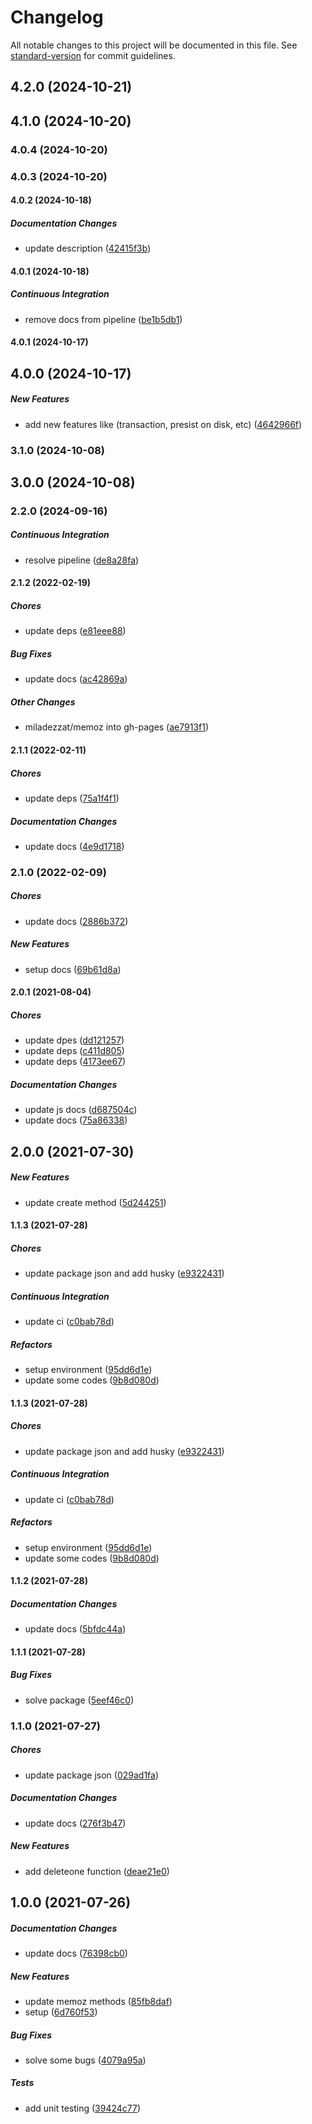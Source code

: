 # Changelog

All notable changes to this project will be documented in this file. See [standard-version](https://github.com/conventional-changelog/standard-version) for commit guidelines.

## 4.2.0 (2024-10-21)

## 4.1.0 (2024-10-20)

### 4.0.4 (2024-10-20)

### 4.0.3 (2024-10-20)

#### 4.0.2 (2024-10-18)

##### Documentation Changes

*  update description ([42415f3b](https://github.com/miladezzat/memoz/commit/42415f3bc4646fcabf5d182214797b82f58d73e0))

#### 4.0.1 (2024-10-18)

##### Continuous Integration

*  remove docs from pipeline ([be1b5db1](https://github.com/miladezzat/memoz/commit/be1b5db1a13c9c674ed12dd51add4ffa069e53ac))

#### 4.0.1 (2024-10-17)

## 4.0.0 (2024-10-17)

##### New Features

*  add new features like (transaction, presist on disk, etc) ([4642966f](https://github.com/miladezzat/memoz/commit/4642966f8a9ed3e139ffce7113f41a3e2f51509a))

### 3.1.0 (2024-10-08)

## 3.0.0 (2024-10-08)

### 2.2.0 (2024-09-16)

##### Continuous Integration

*  resolve pipeline ([de8a28fa](https://github.com/miladezzat/memoz/commit/de8a28fac41657db95ab3b873a05b867a944edf9))

#### 2.1.2 (2022-02-19)

##### Chores

*  update deps ([e81eee88](https://github.com/miladezzat/memoz/commit/e81eee88c536ab426a1c818b1fff581a49ee2d52))

##### Bug Fixes

*  update docs ([ac42869a](https://github.com/miladezzat/memoz/commit/ac42869a6e4022d81f614a1e71d8e947fc156338))

##### Other Changes

* miladezzat/memoz into gh-pages ([ae7913f1](https://github.com/miladezzat/memoz/commit/ae7913f140b726f42614abc492c1715be2fc845d))

#### 2.1.1 (2022-02-11)

##### Chores

*  update deps ([75a1f4f1](https://github.com/miladezzat/memoz/commit/75a1f4f1c636a805cf10a73044e51f48a1af20db))

##### Documentation Changes

*  update docs ([4e9d1718](https://github.com/miladezzat/memoz/commit/4e9d17182e82ae778068fc531cd6d98e354ffc76))

### 2.1.0 (2022-02-09)

##### Chores

*  update docs ([2886b372](https://github.com/miladezzat/memoz/commit/2886b3722d15afb11918ebad028740ee71119195))

##### New Features

*  setup docs ([69b61d8a](https://github.com/miladezzat/memoz/commit/69b61d8a741982a3058ee5b3e266058b93c89fe7))

#### 2.0.1 (2021-08-04)

##### Chores

*  update dpes ([dd121257](https://github.com/miladezzat/memoz/commit/dd121257dfc9f683757224bcedb8a8f4f4cf6edc))
*  update deps ([c411d805](https://github.com/miladezzat/memoz/commit/c411d80582e04f31d67f85f00512aefed619ccad))
*  update deps ([4173ee67](https://github.com/miladezzat/memoz/commit/4173ee67b1c3a38ce5df9d673014ff8d42ee7ace))

##### Documentation Changes

*  update js docs ([d687504c](https://github.com/miladezzat/memoz/commit/d687504c68e4852f63575c15a1d3bfc948a96cfd))
*  update docs ([75a86338](https://github.com/miladezzat/memoz/commit/75a86338805b1de73ef27fc9a5cef173089c598c))

## 2.0.0 (2021-07-30)

##### New Features

*  update create method ([5d244251](https://github.com/miladezzat/memoz/commit/5d244251625b3e6e39de56b618902b71e774588c))

#### 1.1.3 (2021-07-28)

##### Chores

*  update package  json and add husky ([e9322431](https://github.com/miladezzat/memoz/commit/e9322431c8696e3c454960b60790052b21aa51ad))

##### Continuous Integration

*  update ci ([c0bab78d](https://github.com/miladezzat/memoz/commit/c0bab78db3f014dd80daf52caaf272bf30091f07))

##### Refactors

*  setup environment ([95dd6d1e](https://github.com/miladezzat/memoz/commit/95dd6d1eca5f5b01ab5289bade89fe8fca066a46))
*  update some codes ([9b8d080d](https://github.com/miladezzat/memoz/commit/9b8d080d93f2d1464f858d9a448d34cd90473957))

#### 1.1.3 (2021-07-28)

##### Chores

*  update package  json and add husky ([e9322431](https://github.com/miladezzat/memoz/commit/e9322431c8696e3c454960b60790052b21aa51ad))

##### Continuous Integration

*  update ci ([c0bab78d](https://github.com/miladezzat/memoz/commit/c0bab78db3f014dd80daf52caaf272bf30091f07))

##### Refactors

*  setup environment ([95dd6d1e](https://github.com/miladezzat/memoz/commit/95dd6d1eca5f5b01ab5289bade89fe8fca066a46))
*  update some codes ([9b8d080d](https://github.com/miladezzat/memoz/commit/9b8d080d93f2d1464f858d9a448d34cd90473957))

#### 1.1.2 (2021-07-28)

##### Documentation Changes

*  update docs ([5bfdc44a](https://github.com/miladezzat/memoz/commit/5bfdc44a0becf825a7d3082d2e50392086c625df))

#### 1.1.1 (2021-07-28)

##### Bug Fixes

*  solve package ([5eef46c0](https://github.com/miladezzat/memoz/commit/5eef46c09f17054bcc493ab568943efae4eeac4b))

### 1.1.0 (2021-07-27)

##### Chores

*  update package json ([029ad1fa](https://github.com/miladezzat/encrypt-rsa/commit/029ad1fada107c14f17d7ffb3c54e051cf35886a))

##### Documentation Changes

*  update docs ([276f3b47](https://github.com/miladezzat/encrypt-rsa/commit/276f3b47a675b0a3becc7db3450d9d259711bb94))

##### New Features

*  add deleteone function ([deae21e0](https://github.com/miladezzat/encrypt-rsa/commit/deae21e080bf25e12877fdc4d25e7ecf46b3860e))

## 1.0.0 (2021-07-26)

##### Documentation Changes

*  update docs ([76398cb0](https://github.com/miladezzat/encrypt-rsa/commit/76398cb011c98c73935b57b75196e89a0993972b))

##### New Features

*  update memoz methods ([85fb8daf](https://github.com/miladezzat/encrypt-rsa/commit/85fb8dafbeb2c585253e3bc94171ec863f675dde))
*  setup ([6d760f53](https://github.com/miladezzat/encrypt-rsa/commit/6d760f532eeb20473c0b04d604cf52e10d0bcba1))

##### Bug Fixes

*  solve some bugs ([4079a95a](https://github.com/miladezzat/encrypt-rsa/commit/4079a95a0d477c7d492fea62e61a42a407018610))

##### Tests

*  add unit testing ([39424c77](https://github.com/miladezzat/encrypt-rsa/commit/39424c771416d7c0f68f31099f9d28d583dc3840))
